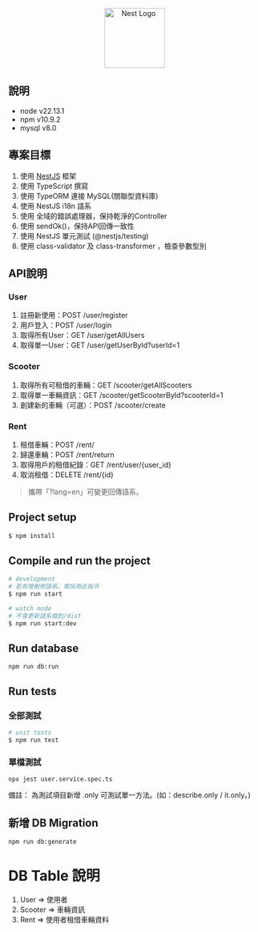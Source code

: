 <p align="center">
  <a href="http://nestjs.com/" target="blank"><img src="https://nestjs.com/img/logo-small.svg" width="120" alt="Nest Logo" /></a>
</p>

## 說明
- node v22.13.1
- npm v10.9.2
- mysql v8.0

## 專案目標
1. 使用 [NestJS](https://github.com/nestjs/nest)  框架
2. 使用 TypeScript 撰寫
3. 使用 TypeORM 連接 MySQL(關聯型資料庫)
4. 使用 NestJS i18n 語系
5. 使用 全域的錯誤處理器，保持乾淨的Controller
6. 使用 sendOk()，保持API回傳一致性
7. 使用 NestJS 單元測試 (@nestjs/testing)
8. 使用 class-validator 及 class-transformer ，檢查參數型別

## API說明
### User
1. 註冊新使用：POST /user/register
2. 用戶登入：POST /user/login
3. 取得所有User：GET /user/getAllUsers
4. 取得單一User：GET /user/getUserById?userId=1

### Scooter
1. 取得所有可租借的車輛：GET /scooter/getAllScooters
2. 取得單一車輛資訊：GET /scooter/getScooterById?scooterId=1
3. 創建新的車輛（可選）：POST /scooter/create

### Rent
1. 租借車輛：POST /rent/
1. 歸還車輛：POST /rent/return
2. 取得用戶的租借紀錄：GET /rent/user/{user_id}
3. 取消租借：DELETE /rent/{id}

> 攜帶「?lang=en」可變更回傳語系。

## Project setup
```bash
$ npm install
```

## Compile and run the project
```bash
# development
# 若有增刪修語系，需採用此指令
$ npm run start

# watch mode
# 不會更新語系檔到/dist
$ npm run start:dev
```

## Run database
```
npm run db:run
```

## Run tests
### 全部測試
```bash
# unit tests
$ npm run test
```
### 單檔測試
```
npx jest user.service.spec.ts
```
備註：
為測試項目新增 .only 可測試單一方法。(如：describe.only / it.only。)

## 新增 DB Migration
```
npm run db:generate
```
  
# DB Table 說明
1. User => 使用者
2. Scooter => 車輛資訊
3. Rent => 使用者租借車輛資料



